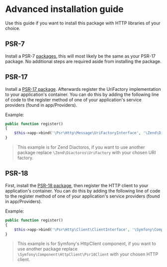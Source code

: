 # Advanced installation guide
Use this guide if you want to install this package with HTTP libraries of your choice.

## PSR-7
Install a PSR-7 [packages](https://packagist.org/providers/psr/http-message-implementation), this will most likely be
the same as your PSR-17 package. No additional steps are required aside from installing the package.

## PSR-17
Install a [PSR-17 package](https://packagist.org/providers/psr/http-factory-implementation). Afterwards register the
UriFactory implementation to your application's container. You can do this by adding the following line of code to the
register method of one of your application's service providers (found in app/Providers).

Example:
```php
public function register()
{
    $this->app->bind('\Psr\Http\Message\UriFactoryInterface', '\Zend\Diactoros\UriFactory');
}
```

> This example is for Zend Diactoros, if you want to use another package replace
`\Zend\Diactoros\UriFactory` with your chosen URI factory.

## PSR-18
First, install the [PSR-18 package](https://packagist.org/providers/psr/http-client-implementation), then register the
HTTP client to your application's container. You can do this by adding the following line of code to the register method
of one of your application's service providers (found in app/Providers).

Example:

```php
public function register()
{
    $this->app->bind('\Psr\Http\Client\ClientInterface', '\Symfony\Component\HttpClient\Psr18Client');
}
```

> This example is for Symfony's HttpClient component, if you want to use another package replace
`\Symfony\Component\HttpClient\Psr18Client` with your chosen HTTP client.
